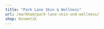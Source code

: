 ```yaml
---
title: "Park Lane Skin & Wellness"
url: /markham/park-lane-skin-und-wellness/
shop: Kosmetik
---
```


